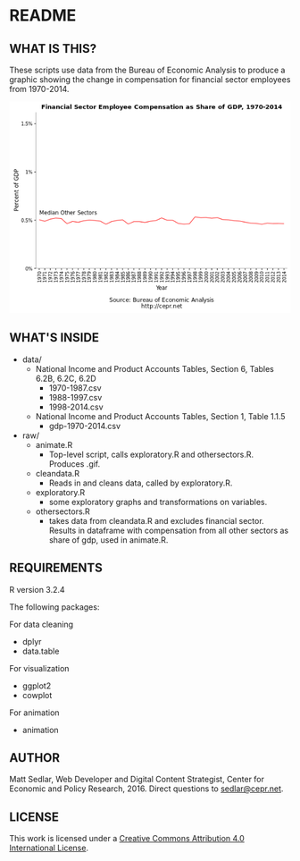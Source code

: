 # README

## WHAT IS THIS?

These scripts use data from the Bureau of Economic Analysis to produce a graphic showing the change in compensation for financial sector employees from 1970-2014.

![animated gif](https://github.com/webmaster-cepr/financial-sector-compensation-1970-2014/blob/master/financial-sector-1970-2014.gif)

## WHAT'S INSIDE

* data/
  * National Income and Product Accounts Tables, Section 6, Tables 6.2B, 6.2C, 6.2D
    * 1970-1987.csv
    * 1988-1997.csv
    * 1998-2014.csv
  * National Income and Product Accounts Tables, Section 1, Table 1.1.5
    * gdp-1970-2014.csv
* raw/
  * animate.R
    * Top-level script, calls exploratory.R and othersectors.R. Produces .gif.
  * cleandata.R
    * Reads in and cleans data, called by exploratory.R.
  * exploratory.R
    * some exploratory graphs and transformations on variables.
  * othersectors.R
    * takes data from cleandata.R and excludes financial sector. Results in dataframe with compensation from all other sectors as share of gdp, used in animate.R.

## REQUIREMENTS

R version 3.2.4

The following packages:

For data cleaning
* dplyr
* data.table

For visualization
* ggplot2
* cowplot

For animation
* animation

## AUTHOR

Matt Sedlar, Web Developer and Digital Content Strategist, Center for Economic and Policy Research, 2016. Direct questions to sedlar@cepr.net.

## LICENSE

This work is licensed under a [Creative Commons Attribution 4.0 International License](http://creativecommons.org/licenses/by/4.0/).
